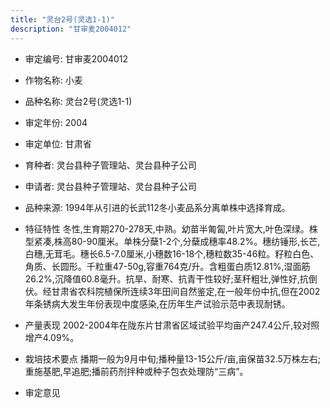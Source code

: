 ```yaml
---
title: "灵台2号(灵选1-1)"
description: "甘审麦2004012"
---
```

* 审定编号:  甘审麦2004012

*  作物名称:  小麦

*  品种名称:  灵台2号(灵选1-1)

*  审定年份:  2004

*  审定单位:  甘肃省

* 育种者:  灵台县种子管理站、灵台县种子公司

*  申请者:  灵台县种子管理站、灵台县种子公司

*  品种来源:  1994年从引进的长武112冬小麦品系分离单株中选择育成。

*  特征特性
冬性,生育期270-278天,中熟。幼苗半匍匐,叶片宽大,叶色深绿。株型紧凑,株高80-90厘米。单株分蘖1-2个,分蘖成穗率48.2%。穗纺锤形,长芒,白穗,无茸毛。穗长6.5-7.0厘米,小穗数16-18个,穗粒数35-46粒。籽粒白色、角质、长圆形。千粒重47-50g,容重764克/升。含粗蛋白质12.81%,湿面筋26.2%,沉降值60.8毫升。抗旱、耐寒、抗青干性较好;茎秆粗壮,弹性好,抗倒伏。经甘肃省农科院植保所连续3年田间自然鉴定,在一般年份中抗,但在2002年条锈病大发生年份表现中度感染,在历年生产试验示范中表现耐锈。

*  产量表现
2002-2004年在陇东片甘肃省区域试验平均亩产247.4公斤,较对照增产4.09%。

*  栽培技术要点
播期一般为9月中旬;播种量13-15公斤/亩,亩保苗32.5万株左右;重施基肥,早追肥;播前药剂拌种或种子包衣处理防“三病”。

*  审定意见

